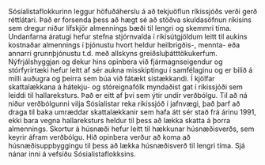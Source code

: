 Sósíalistaflokkurinn leggur höfuðáherslu á að tekjuöflun ríkissjóðs verði gerð réttlátari. Það er forsenda þess að hægt sé að stöðva skuldasöfnun ríkisins sem dregur niður lífskjör almennings bæði til lengri og skemmri tíma. Undanfarna áratugi hefur stefna stjórnvalda í ríkisútgjöldum leitt til aukins kostnaðar almennings í þjónustu hvort heldur heilbrigðis-, mennta- eða annarri grunnþjónustu t.d. með allskyns greiðsluþátttökukerfum. Nýfrjálshyggjan og dekur hins opinbera við fjármagnseigendur og stórfyrirtæki hefur leitt af sér aukna misskiptingu í samfélaginu og er bilið á milli auðugra og þeirra sem búa við fátækt sístækkandi. Í kjölfar skattalækkana á hátekju- og stóreignafólk myndaðist gat í ríkissjóði sem leiddi til hallareksturs. Það er eitt af því sem ýtir undir verðbólgu. Til að ná niður verðbólgunni vilja Sósíalistar reka ríkissjóð í jafnvægi, það þarf að draga til baka umræddar skattalækkanir sem hafa átt sér stað frá árinu 1991, ekki bara vegna hallareksturs heldur til þess að lækka skatta á þorra almennings. Skortur á húsnæði hefur leitt til hækkunar húsnæðisverðs, sem keyrir áfram verðbólgu. Hið opinbera verður að koma að húsnæðisuppbyggingu til þess að lækka húsnæðisverð til lengri tíma. Sjá nánar inni á vefsíðu Sósialistaflokksins. 